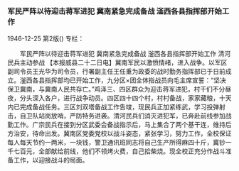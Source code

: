 ### 军民严阵以待迎击蒋军进犯  冀南紧急完成备战  滏西各县指挥部开始工作

1946-12-25
第2版()
专栏：

　　军民严阵以待迎击蒋军进犯
    冀南紧急完成备战
    滏西各县指挥部开始工作
    清河民兵主动参战
    【本报威县二十二日电】冀南军民以激愤情绪，进入战争。以军区副司令员王光华为司令员，行署副主任王任重为政委的战时勤务指挥部已于日前成立。滏西各县指挥部均已开始工作，九分区×团全体指战员向毛主席宣誓：“坚决保卫冀南，与冀南人民共存亡。”鸡泽三、四区群众为迎击蒋军进犯，村干们不分昼夜，分头深入各户，进行战争动员。四区四十四个村，村村备战，家家藏粮，十天内已完成备战任务。三区刘双塔备战工作告竣，现民兵正加紧练武，学习投弹射击，自卫队站岗放哨，严防特务进袭。清河民兵们消灭进犯军，已奔赴前线参加战勤工作。广宗民兵在接到分区武委会备战指示后，马上集合了两个基干连，维持后方治安，待命出发。冀南区党委党校以战斗姿态，紧张学习，努力工作，全校保证每人每天节约一两米，一块钱，警卫通讯班同志将自己生产所得麻四十斤，冀钞一千七百元，全部献给前线，他们不领烤火费，自己拾柴烧。现全校正充分作战斗准备工作，以迎接战斗的局面。
